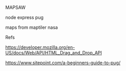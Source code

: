 MAPSAW

node express pug

maps from maptiler nasa

Refs

https://developer.mozilla.org/en-US/docs/Web/API/HTML_Drag_and_Drop_API

https://www.sitepoint.com/a-beginners-guide-to-pug/

